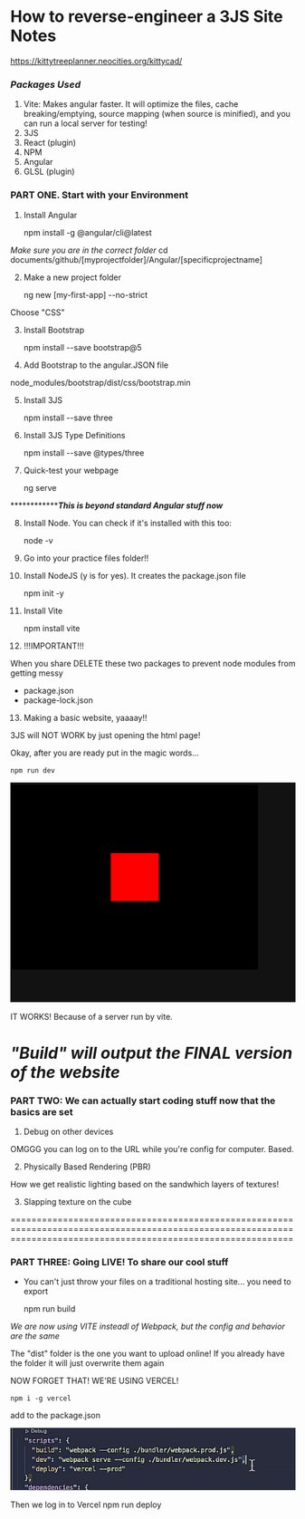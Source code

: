 # How to reverse-engineer a 3JS Site Notes

<https://kittytreeplanner.neocities.org/kittycad/>

### *Packages Used*
1. Vite: Makes angular faster. It will optimize the files, cache breaking/emptying, source mapping (when source is minified), and you can run a local server for testing!
2. 3JS
3. React (plugin)
4. NPM
5. Angular
6. GLSL (plugin)

### PART ONE. Start with your Environment

1. Install Angular

    npm install -g @angular/cli@latest

*Make sure you are in the correct folder*
cd documents/github/[myprojectfolder]/Angular/[specificprojectname]

2. Make a new project folder

    ng new [my-first-app] --no-strict

Choose "CSS"

3. Install Bootstrap

    npm install --save bootstrap@5

4. Add Bootstrap to the angular.JSON file

node_modules/bootstrap/dist/css/bootstrap.min

5. Install 3JS

    npm install --save three

6. Install 3JS Type Definitions

    npm install --save @types/three

7. Quick-test your webpage

    ng serve

***************This is beyond standard Angular stuff now***

8. Install Node. You can check if it's installed with this too:

    node -v

9. Go into your practice files folder!!

10. Install NodeJS (y is for yes). It creates the package.json file

    npm init -y

11. Install Vite

    npm install vite

12. !!!IMPORTANT!!!

When you share DELETE these two packages to prevent node modules from getting messy

- package.json
- package-lock.json

13. Making a basic website, yaaaay!!

3JS will NOT WORK by just opening the html page!

Okay, after you are ready put in the magic words...

    npm run dev

![Alt text](image-1.png)

IT WORKS! Because of a server run by vite.

*"Build" will output the FINAL version of the website*
==================================================================================================================================================================
### PART TWO: We can actually start coding stuff now that the basics are set

1. Debug on other devices

OMGGG you can log on to the URL while you're config for computer. Based.

2. Physically Based Rendering (PBR)

How we get realistic lighting based on the sandwhich layers of textures!

3. Slapping texture on the cube


==================================================================================================================================================================
### PART THREE: Going LIVE! To share our cool stuff

- You can't just throw your files on a traditional hosting site... you need to export

    npm run build

*We are now using VITE insteadl of Webpack, but the config and behavior are the same*

The "dist" folder is the one you want to upload online! If you already have the folder it will just overwrite them again

NOW FORGET THAT! WE'RE USING VERCEL!

    npm i -g vercel

add to the package.json

![Alt text](image-2.png)

Then we log in to Vercel
    npm run deploy

